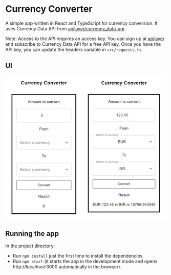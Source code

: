 # Currency Converter

A simple app written in React and TypeScript for currency conversion. It uses Currency Data API from [apilayer/currency_data-api](https://apilayer.com/marketplace/currency_data-api).

Note: Access to the API requires an access key. You can sign up at [apilayer](https://apilayer.com/) and subscribe to Currency Data API for a free API key.
Once you have the API key, you can update the headers variable in `src/requests.ts`.

## UI

![App](./src/images/cc-ui.PNG)

## Running the app

In the project directory:

- Run `npm install` just the first time to install the dependencies.
- Run `npm start` (it starts the app in the development mode and opens http://localhost:3000 automatically in the browser).
